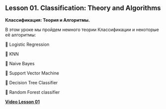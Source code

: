 ## Lesson 01. Classification: Theory and Algorithms
**Классификация: Теория и Алгоритмы.**

В этом уроке мы пройдем немного теории Классификации и некоторые её алгоритмы:


📌    Logistic Regression

📌    KNN

📌    Naive Bayes

📌    Support Vector Machine

📌    Decision Tree Classifier

📌    Random Forest classifier

[**Video Lesson 01**](https://youtu.be/kFeY1zuGO7o)

